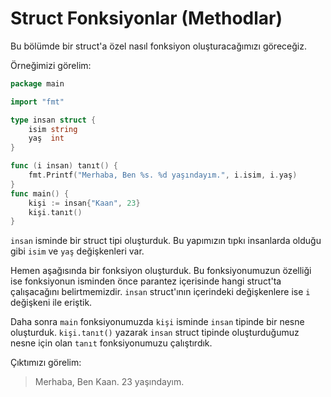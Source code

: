 # Struct Fonksiyonlar \(Methodlar\)

Bu bölümde bir struct'a özel nasıl fonksiyon oluşturacağımızı göreceğiz.

Örneğimizi görelim:

```go
package main

import "fmt"

type insan struct {
	isim string
	yaş  int
}

func (i insan) tanıt() {
	fmt.Printf("Merhaba, Ben %s. %d yaşındayım.", i.isim, i.yaş)
}
func main() {
	kişi := insan{"Kaan", 23}
	kişi.tanıt()
}
```

`insan` isminde bir struct tipi oluşturduk. Bu yapımızın tıpkı insanlarda olduğu gibi `isim` ve `yaş` değişkenleri var.

Hemen aşağısında bir fonksiyon oluşturduk. Bu fonksiyonumuzun özelliği ise fonksiyonun isminden önce parantez içerisinde hangi struct'ta çalışacağını belirtmemizdir. `insan` struct'ının içerindeki değişkenlere ise `i` değişkeni ile eriştik.

Daha sonra `main` fonksiyonumuzda `kişi` isminde `insan` tipinde bir nesne oluşturduk. `kişi.tanıt()` yazarak `insan` struct tipinde oluşturduğumuz nesne için olan `tanıt` fonksiyonumuzu çalıştırdık.

Çıktımızı görelim:

> Merhaba, Ben Kaan. 23 yaşındayım.


